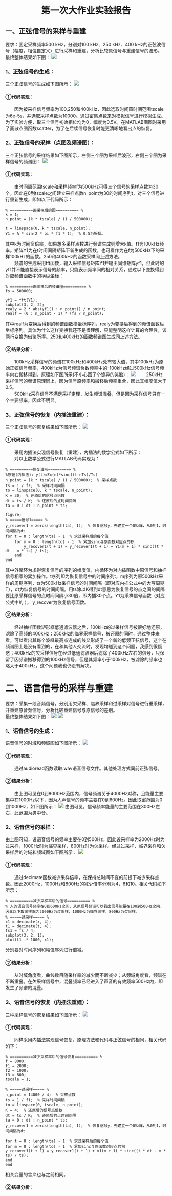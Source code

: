 # <center> 第一次大作业实验报告
## 一、正弦信号的采样与重建
要求：固定采样频率500 kHz，分别对100 kHz、250 kHz、400 kHz的正弦波信号（幅度，相位自定义）进行采样和重建，分析比较原信号与重建信号的波形。
最终整体结果如下图：
![](./Picture/p1.png)
### 1、正弦信号的生成：
三个正弦信号的生成如下图所示：
![](./Picture/p2.png)
#### ①代码实现：
&emsp;&emsp;因为被采样信号频率为100,250和400kHz，因此选取时间窗时间范围tscale为6e-5s，并选取采样点数为10000。通过密集点数来对模拟信号进行模拟生成。为了实验方便，取三个信号初始相位均为0，幅度为0.5V。在MATLAB画图时采用了画散点图函数scatter，为了在后续信号恢复时能更清晰地看出点的恢复。
### 2、正弦信号的采样（点图及频谱图）：
三个正弦信号的采样结果如下图所示，左侧三个图为采样后波形，右侧三个图为采样信号的频谱图：
![](./Picture/p3.png)
#### ①代码实现：
&emsp;&emsp;由时间窗范围tscale和采样频率f为500kHz可得三个信号的采样点数为30个，因此在0到tscale之间建立采样点数n_point为30的时间序列t，对三个信号进行重新生成，即如以下代码所示：  

    % ==========画采样后的图========== %
    k = 1;
    n_point = (k * tscale) / (1 / 500000);
    
    t = linspace(0, k * tscale, n_point);
    Y1 = A * sin(2 * pi * f1 * t);  % 0.5为振幅。
其中k为时间窗倍率，如果想多采样点数进行频谱生成则增大k值。f1为100kHz频率。矩阵Y1为在t时间间隔矩阵下新生成的函数，也可看作为在f为500kHz下的采样100kHz的函数。250和400kHz的函数采样同上述方法。   
&emsp;&emsp;频谱的生成采用fft函数，输入采样信号矩阵Y1并输出同维矩阵yf1，但此时的yf1并不能直接表示信号的频率，只能表示频率间的相对关系，通过以下变换得到对应频谱函数中的横纵坐标：
  
    % ==========画采样后的频谱图========== %
    fs = 500000;
    
    yf1 = fft(Y1);
    subplot(3, 2, 2);
    realy = 2 * abs(yf1(1 : n_point)) / n_point;
    realf = (0 : n_point - 1) * (fs / n_point);   
其中realf为变换后得到的频谱函数横坐标序列，realy为变换后得到的频谱函数纵坐标序列。具体为什么这样变换我还不是很理解，只能整明这样计算的合理性，该两行变换为借鉴所得。250和400kHz的函数频谱图生成同上述方法。 
#### ②结果分析：
&emsp;&emsp;100kHz采样信号的频谱在100kHz和400kHz处有较大值，其中100kHz为原始正弦信号频率，400kHz为信号频谱负数频率中的-100kHz经过500kHz信号频率向右搬移得到，原理如下图所示(不小心画了个诡异的笑脸)：
![](./Picture/p4.jpg)
&emsp;&emsp;250kHz采样信号的频谱原理同上，因为信号原频率和搬移后频率重合，因此其幅度值大于0.5。  
&emsp;&emsp;500kHz采样信号不满足采样定理，发生频谱混叠，但是因为采样信号只有一个主要频率，因此不明显。
### 3、正弦信号的恢复（内插法重建）：
三个正弦信号的恢复结果如下图所示：
![](./Picture/p5.png)
#### ①代码实现：
&emsp;&emsp;采用内插法实现信号恢复（重建），内插法的数学公式如下所示：  
&emsp;&emsp;对以上数学公式进行MATLAB代码实现为： 
 
    % ==========恢复波形========== %
    %原理(内插法): y(t)=Σx(n)*sinc((t-nTs)/Ts)
    n_point = (k * tscale) / (1 / 500000);  % 采样点数
    ts = 1 / fs;  % 采样时间间隔
    to = linspace(0, k * tscale, n_point);
    K = 30;  % 还原后的信号点倍数
    dt = ts / K;  % 还原后的点时间间隔
    ta = 0 : dt : n_point * ts;
    
    figure;
    % =====信号1===== %
    y_recover1 = zeros(length(ta), 1);  % 恢复信号y，先建立一个0矩阵，从0到1，时间间隔为dt
    for t = 0 : length(ta) - 1  % 求过采样后的每个值
    	for m = 0 : length(to) - 1  % 累加sinc与原函数对应点的积
    		y_recover1(t + 1) = y_recover1(t + 1) + Y1(m + 1) * sinc((t * dt - m * ts) / ts);
    	end
    end

其中外循环为求得恢复信号的序列的幅度值，内循环为对内插函数中原信号和抽样信号相乘的累加操作。t序列即为恢复信号中的时间序列t，m序列为原500kHz采样的周期序列，ts为500kHz采样信号的时间间隔（即对应内插公式中的大写周期T），dt为恢复信号的时间间隔。用ts除以K得到dt意思为恢复信号的点之间的间隔要比原采样信号的点时间间隔小30倍，即内插30个点。Y1为采样信号函数（对应公式中的     ）， y_recover为恢复信号函数。
#### ②结果分析：
&emsp;&emsp;经过抽样函数矩形框低通滤波器之后，100kHz的过采样信号被很好地还原，滤除了高频的400kHz；250kHz的临界采样信号，被还原的同时，通过整体来看，可以看出其每个波峰最高点连成的线又形成了一个新的低频正弦信号，这个在频谱图上是没有看到的，在和其他人交流时，发现均碰到这个问题，我感到很疑惑；400kHz的欠采样信号在经过低通滤波器后滤除了400kHz左右的信号，只保留了因频谱搬移得到的100kHz信号，但是其频率小于100kHz，被滤除的频率也略大于400kHz，这个问题我也仍没有解决。
# 二、语言信号的采样与重建
要求：采集一段音频信号，分别用欠采样、临界采样和过采样对信号进行重采样，并重建原音频信号，分析比较重建信号与原信号的差别。  
最终整体结果如下图：
![](./Picture/p6.png)
![](./Picture/p7.png)
### 1、语音信号的生成：
语音信号的时域和频域图如下图所示：
![](./Picture/p8.png)
#### ①代码实现：
&emsp;&emsp;通过audioread函数读取.wav语音信号文件。其他处理方式同前正弦信号。
#### ②结果分析：
&emsp;&emsp;由上图可见在0到8000Hz范围内，信号频谱关于4000Hz对称，且能量主要集中在1000Hz以下，因为人声信号的频率主要在0到600Hz。因此取窗范围为0到1000Hz，如下图所示：
![](./Picture/p9.png)
由图可见，信号频率能量的主要范围在300Hz左右，此范围为男中音。
### 2、语音信号的采样：
由上图可知，设语音信号的频率主要在0到500Hz，因此设采样率为2000Hz时为过采样，1000Hz时为临界采样，800Hz时为欠采样。经过过采样，临界采样和欠采样后的时域和频域图如下图所示：
![](./Picture/p10.png)
#### ①代码实现：
&emsp;&emsp;通过decimate函数减少采样倍率，在保持总时间不变的前提下减少采样点数。因此2000Hz，1000Hz和800Hz的减少倍率分别为4，8和10。相关代码如下所示：  

    % ==========减少采样率后的信号========== %
    % 人的语音信号频率在0到600Hz之间，从原信号频谱可以看出信号能量在100到500Hz之间，因此以下取采样率为2000Hz为过采样，1000Hz为临界采样，800Hz为欠采样。
    % =====过采样===== %
    x1 = decimate(x, 4);
    t1 = decimate(t, 4);
    fs1 = fs / 4;
    subplot(3, 2, 1);
    plot(t1 .* 1000, x1);
分别要对时间序列和幅值序列进行倍减。
#### ②结果分析：
&emsp;&emsp;从时域角度看，曲线数目随采样率的减少而不断减少；从频域角度看，频谱在不断重叠。在欠采样信号中，混叠频率已经进入了声音的有效频率500Hz内，即发生了频谱的混叠。
### 3、语音信号的恢复（内插法重建）：
三种采样信号的恢复结果如下图所示：
![](./Picture/p11.png)
#### ①代码实现：
&emsp;&emsp;同样采用内插法实现信号恢复，原理方法和代码与正弦信号的相同，相关代码如下：   

    % ==========减少采样率后的信号恢复========== %
    f = 8000;
    f1 = 2000;
    f2 = 1000;
    f3 = 800;
    tscale = 1;
    
    % =====过采样===== %
    n_point = 14000 / 4;  % 采样点数
    ts = 1 / f1;  % 采样时间间隔
    to = linspace(0, tscale, n_point);
    K = 4;  % 还原后的信号点倍数
    dt = ts / K;  % 还原后的点时间间隔
    ta = 0 : dt : n_point * ts;
    y_recover1 = zeros(length(ta), 1);  % 恢复信号y，先建立一个0矩阵，从0到1，时间间隔为dt
    
    for t = 0 : length(ta) - 1  % 求过采样后的每个值
    for m = 0 : length(to) - 1  % 累加sinc与原函数对应点的积
    y_recover1(t + 1) = y_recover1(t + 1) + x1(m + 1) * sinc((t * dt - m * ts) / ts);
    end
    end
相关变量的含义也与之前相同。
#### ②结果分析：
&emsp;&emsp;


